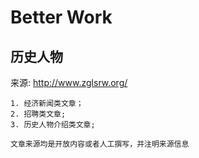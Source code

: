 # Better Work

## 历史人物

来源: http://www.zglsrw.org/


```
1. 经济新闻类文章；
2. 招聘类文章;
3. 历史人物介绍类文章;
```

```
文章来源均是开放内容或者人工撰写，并注明来源信息
```